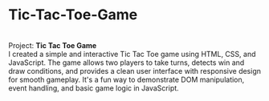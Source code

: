 # Tic-Tac-Toe-Game
<br>
Project: <b>Tic Tac Toe Game</b>
<br>
I created a simple and interactive Tic Tac Toe game using HTML, CSS, and JavaScript. The game allows two players to take turns, detects win and draw conditions, and provides a clean user interface with responsive design for smooth gameplay. It's a fun way to demonstrate DOM manipulation, event handling, and basic game logic in JavaScript.
